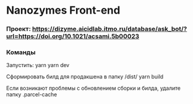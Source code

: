 # Nanozymes Front-end
### Проект: https://dizyme.aicidlab.itmo.ru/database/ask_bot/?url=https://doi.org/10.1021/acsami.5b00023

### Команды

Запустить: 
yarn
yarn dev 

Сформировать билд для продакшена в папку /dist/ 
yarn build



Если возникают проблемы с обновлением сборки и билда, удалите папку .parcel-cache